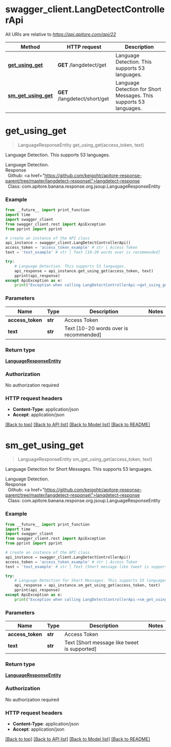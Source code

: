 # swagger_client.LangDetectControllerApi

All URIs are relative to *https://api.apitore.com/api/22*

Method | HTTP request | Description
------------- | ------------- | -------------
[**get_using_get**](LangDetectControllerApi.md#get_using_get) | **GET** /langdetect/get | Language Detection. This supports 53 languages.
[**sm_get_using_get**](LangDetectControllerApi.md#sm_get_using_get) | **GET** /langdetect/short/get | Language Detection for Short Messages. This supports 53 languages.


# **get_using_get**
> LanguageResponseEntity get_using_get(access_token, text)

Language Detection. This supports 53 languages.

Language Detection.<BR />Response<BR />&nbsp; Github: <a href=\"https://github.com/keigohtr/apitore-response-parent/tree/master/langdetect-response\">langdetect-response</a><BR />&nbsp; Class: com.apitore.banana.response.org.jsoup.LanguageResponseEntity<BR />

### Example
```python
from __future__ import print_function
import time
import swagger_client
from swagger_client.rest import ApiException
from pprint import pprint

# create an instance of the API class
api_instance = swagger_client.LangDetectControllerApi()
access_token = 'access_token_example' # str | Access Token
text = 'text_example' # str | Text [10-20 words over is recommended]

try:
    # Language Detection. This supports 53 languages.
    api_response = api_instance.get_using_get(access_token, text)
    pprint(api_response)
except ApiException as e:
    print("Exception when calling LangDetectControllerApi->get_using_get: %s\n" % e)
```

### Parameters

Name | Type | Description  | Notes
------------- | ------------- | ------------- | -------------
 **access_token** | **str**| Access Token | 
 **text** | **str**| Text [10-20 words over is recommended] | 

### Return type

[**LanguageResponseEntity**](LanguageResponseEntity.md)

### Authorization

No authorization required

### HTTP request headers

 - **Content-Type**: application/json
 - **Accept**: application/json

[[Back to top]](#) [[Back to API list]](../README.md#documentation-for-api-endpoints) [[Back to Model list]](../README.md#documentation-for-models) [[Back to README]](../README.md)

# **sm_get_using_get**
> LanguageResponseEntity sm_get_using_get(access_token, text)

Language Detection for Short Messages. This supports 53 languages.

Language Detection.<BR />Response<BR />&nbsp; Github: <a href=\"https://github.com/keigohtr/apitore-response-parent/tree/master/langdetect-response\">langdetect-response</a><BR />&nbsp; Class: com.apitore.banana.response.org.jsoup.LanguageResponseEntity<BR />

### Example
```python
from __future__ import print_function
import time
import swagger_client
from swagger_client.rest import ApiException
from pprint import pprint

# create an instance of the API class
api_instance = swagger_client.LangDetectControllerApi()
access_token = 'access_token_example' # str | Access Token
text = 'text_example' # str | Text [Short message like tweet is supported]

try:
    # Language Detection for Short Messages. This supports 53 languages.
    api_response = api_instance.sm_get_using_get(access_token, text)
    pprint(api_response)
except ApiException as e:
    print("Exception when calling LangDetectControllerApi->sm_get_using_get: %s\n" % e)
```

### Parameters

Name | Type | Description  | Notes
------------- | ------------- | ------------- | -------------
 **access_token** | **str**| Access Token | 
 **text** | **str**| Text [Short message like tweet is supported] | 

### Return type

[**LanguageResponseEntity**](LanguageResponseEntity.md)

### Authorization

No authorization required

### HTTP request headers

 - **Content-Type**: application/json
 - **Accept**: application/json

[[Back to top]](#) [[Back to API list]](../README.md#documentation-for-api-endpoints) [[Back to Model list]](../README.md#documentation-for-models) [[Back to README]](../README.md)

